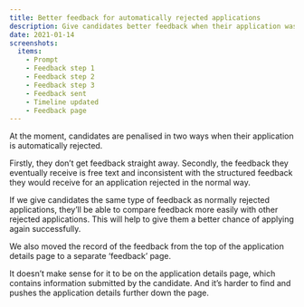 ```yaml
---
title: Better feedback for automatically rejected applications
description: Give candidates better feedback when their application was automatically rejected
date: 2021-01-14
screenshots:
  items:
    - Prompt
    - Feedback step 1
    - Feedback step 2
    - Feedback step 3
    - Feedback sent
    - Timeline updated
    - Feedback page
---
```


At the moment, candidates are penalised in two ways when their application is automatically rejected.

Firstly, they don’t get feedback straight away. Secondly, the feedback they eventually receive is free text and inconsistent with the structured feedback they would receive for an application rejected in the normal way.

If we give candidates the same type of feedback as normally rejected applications, they’ll be able to compare feedback more easily with other rejected applications. This will help to give them a better chance of applying again successfully.

We also moved the record of the feedback from the top of the application details page to a separate ‘feedback’ page.

It doesn’t make sense for it to be on the application details page, which contains information submitted by the candidate. And it’s harder to find and pushes the application details further down the page.
